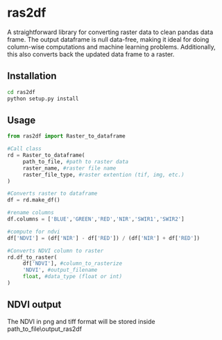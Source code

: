 # ras2df
A straightforward library for converting raster data to clean pandas data frame. The output dataframe is null data-free, making it ideal for doing column-wise computations and machine learning problems. Additionally, this also converts back the updated data frame to a raster.

## Installation
```cmd
cd ras2df
python setup.py install
```

## Usage
```python
from ras2df import Raster_to_dataframe

#Call class 
rd = Raster_to_dataframe(
     path_to_file, #path to raster data
     raster_name, #raster file name
     raster_file_type, #raster extention (tif, img, etc.)
)

#Converts raster to dataframe 
df = rd.make_df()

#rename columns
df.columns = ['BLUE','GREEN','RED','NIR','SWIR1','SWIR2']

#compute for ndvi
df['NDVI'] = (df['NIR'] - df['RED']) / (df['NIR'] + df['RED'])

#Converts NDVI column to raster
rd.df_to_raster(
     df['NDVI'], #column_to_rasterize
     'NDVI', #output_filename
     float, #data_type (float or int)
)
```
## NDVI output
The NDVI in png and tiff format will be stored inside
path_to_file\output_ras2df
